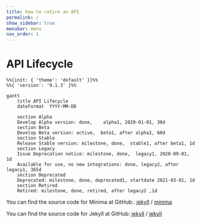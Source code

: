 ```yaml
---
title: how to retire an API
permalink: /
show_sidebar: true
menubar: menu
nav_order: 1
---
```

# API Lifecycle
```mermaid
%%{init: { 'theme': 'default' }}%%
%%{ 'version': '9.1.3' }%%

gantt
    title API Lifecycle
    dateFormat  YYYY-MM-DD

    section Alpha
    Develop Alpha version: done,    alpha1, 2020-01-01, 30d
    section Beta
    Develop Beta version: active,  beta1, after alpha1, 60d
    section Stable
    Release Stable version: milestone, done,  stable1, after beta1, 1d
    section Legacy
    Issue Deprecation notice: milestone, done,  legacy1, 2020-09-01, 1d
    Available for use, no new integrations: done, legacy2, after legacy1, 365d
    section Deprecated
    Deprecated: milestone, done, deprecated1, startdate 2021-03-01, 1d
    section Retired
    Retired: milestone, done, retired, after legacy2 ,1d

```

You can find the source code for Minima at GitHub:.
[jekyll][jekyll-organization] /
[minima](https://github.com/jekyll/minima)

You can find the source code for Jekyll at GitHub:
[jekyll][jekyll-organization] /
[jekyll](https://github.com/jekyll/jekyll)


[jekyll-organization]: https://github.com/jekyll
